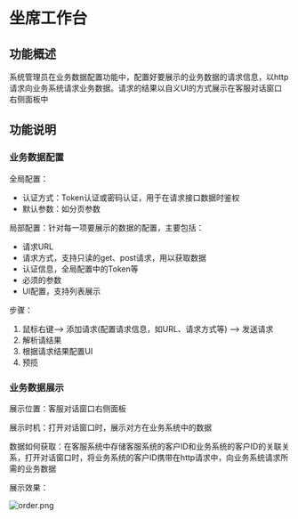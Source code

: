 # 坐席工作台

## 功能概述

系统管理员在业务数据配置功能中，配置好要展示的业务数据的请求信息，以http请求向业务系统请求业务数据。请求的结果以自义UI的方式展示在客服对话窗口右侧面板中

## 功能说明

### 业务数据配置

全局配置：

- 认证方式：Token认证或密码认证，用于在请求接口数据时鉴权
- 默认参数：如分页参数

局部配置：针对每一项要展示的数据的配置，主要包括：

- 请求URL
- 请求方式，支持只读的get、post请求，用以获取数据
- 认证信息，全局配置中的Token等
- 必须的参数
- UI配置，支持列表展示

步骤：

1. 鼠标右键--> 添加请求(配置请求信息，如URL、请求方式等) --> 发送请求
2. 解析请结果
3. 根据请求结果配置UI
4. 预揽

### 业务数据展示

展示位置：客服对话窗口右侧面板

展示时机：打开对话窗口时，展示对方在业务系统中的数据

数据如何获取：在客服系统中存储客服系统的客户ID和业务系统的客户ID的关联关系，打开对话窗口时，将业务系统的客户ID携带在http请求中，向业务系统请求所需的业务数据

展示效果：

![order.png](images/order.png)
